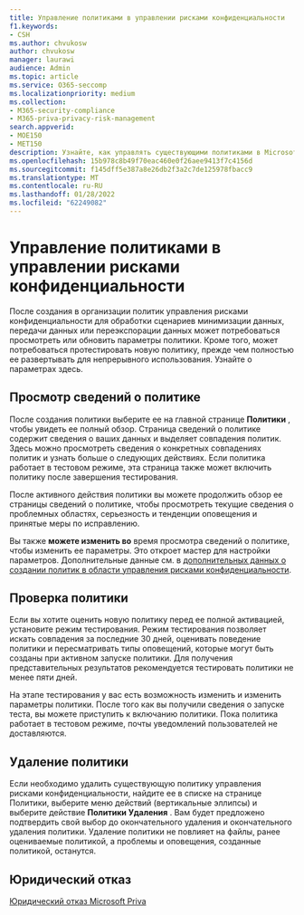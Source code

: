 ```yaml
---
title: Управление политиками в управлении рисками конфиденциальности
f1.keywords:
- CSH
ms.author: chvukosw
author: chvukosw
manager: laurawi
audience: Admin
ms.topic: article
ms.service: O365-seccomp
ms.localizationpriority: medium
ms.collection:
- M365-security-compliance
- M365-priva-privacy-risk-management
search.appverid:
- MOE150
- MET150
description: Узнайте, как управлять существующими политиками в Microsoft Priva Privacy Risk Management.
ms.openlocfilehash: 15b978c8b49f70eac460e0f26aee9413f7c4156d
ms.sourcegitcommit: f145dff5e387a8e26db2f3a2c7de125978fbacc9
ms.translationtype: MT
ms.contentlocale: ru-RU
ms.lasthandoff: 01/28/2022
ms.locfileid: "62249082"
---
```

# <a name="manage-policies-in-privacy-risk-management"></a>Управление политиками в управлении рисками конфиденциальности

После создания в организации политик управления рисками конфиденциальности для обработки сценариев минимизации данных, передачи данных или переэкспорации данных может потребоваться просмотреть или обновить параметры политики. Кроме того, может потребоваться протестировать новую политику, прежде чем полностью ее развертывать для непрерывного использования. Узнайте о параметрах здесь.

## <a name="view-policy-details"></a>Просмотр сведений о политике

После создания политики выберите ее на главной странице **Политики** , чтобы увидеть ее полный обзор. Страница сведений о политике содержит сведения о ваших данных и выделяет совпадения политик. Здесь можно просмотреть сведения о конкретных совпадениях политик и узнать больше о следующих действиях. Если политика работает в тестовом режиме, эта страница также может включить политику после завершения тестирования.

После активного действия политики вы можете продолжить обзор ее страницы сведений о политике, чтобы просмотреть текущие сведения о проблемных областях, серьезность и тенденции оповещения и принятые меры по исправлению.

Вы также **можете изменить во** время просмотра сведений о политике, чтобы изменить ее параметры. Это откроет мастер для настройки параметров. Дополнительные данные см. в [дополнительных данных о создании политик в области управления рисками конфиденциальности](risk-management-policies.md).

## <a name="test-your-policy"></a>Проверка политики

Если вы хотите оценить новую политику перед ее полной активацией, установите режим тестирования. Режим тестирования позволяет искать совпадения за последние 30 дней, оценивать поведение политики и пересматривать типы оповещений, которые могут быть созданы при активном запуске политики. Для получения представительных результатов рекомендуется тестировать политики не менее пяти дней.

На этапе тестирования у вас есть возможность изменить и изменить параметры политики. После того как вы получили сведения о запуске теста, вы можете приступить к включанию политики. Пока политика работает в тестовом режиме, почты уведомлений пользователей не доставляются.

## <a name="delete-a-policy"></a>Удаление политики

Если необходимо удалить существующую политику управления рисками конфиденциальности, найдите ее в списке на странице Политики, выберите меню действий (вертикальные эллипсы) и выберите действие **Политики Удаления** . Вам будет предложено подтвердить свой выбор до окончательного удаления и окончательного удаления политики. Удаление политики не повлияет на файлы, ранее оцениваемые политикой, а проблемы и оповещения, созданные политикой, останутся.

## <a name="legal-disclaimer"></a>Юридический отказ

[Юридический отказ Microsoft Priva](priva-disclaimer.md)
